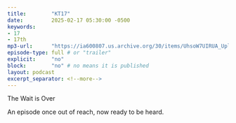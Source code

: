```yaml
---
title:        "KT17"
date:         2025-02-17 05:30:00 -0500
keywords:
- 17
- 17th
mp3-url:      "https://ia600807.us.archive.org/30/items/UhsoW7UIRUA_Upload/UhsoW7UIRUA.mp3"
episode-type: full # or "trailer"
explicit:     "no"
block:        "no" # no means it is published
layout: podcast
excerpt_separator: <!--more-->
---
```

<!--more-->

The Wait is Over

An episode once out of reach, now ready to be heard.